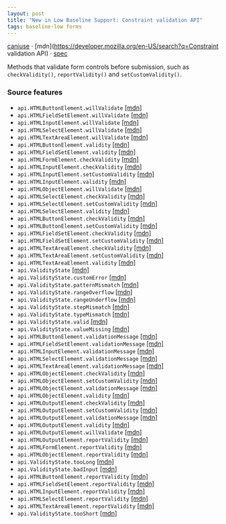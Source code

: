 ```yaml
---
layout: post
title: "New in Low Baseline Support: Constraint validation API"
tags: baseline-low forms
---
```


[caniuse](https://caniuse.com/?search=constraint-validation) · [mdn](https://developer.mozilla.org/en-US/search?q=Constraint validation API) · [spec](https://html.spec.whatwg.org/multipage/form-control-infrastructure.html#the-constraint-validation-api)

Methods that validate form controls before submission, such as `checkValidity()`, `reportValidity()` and `setCustomValidity()`.

### Source features

- ``api.HTMLButtonElement.willValidate`` [[mdn]](https://developer.mozilla.org/en-US/search?q=api.HTMLButtonElement.willValidate)
- ``api.HTMLFieldSetElement.willValidate`` [[mdn]](https://developer.mozilla.org/en-US/search?q=api.HTMLFieldSetElement.willValidate)
- ``api.HTMLInputElement.willValidate`` [[mdn]](https://developer.mozilla.org/en-US/search?q=api.HTMLInputElement.willValidate)
- ``api.HTMLSelectElement.willValidate`` [[mdn]](https://developer.mozilla.org/en-US/search?q=api.HTMLSelectElement.willValidate)
- ``api.HTMLTextAreaElement.willValidate`` [[mdn]](https://developer.mozilla.org/en-US/search?q=api.HTMLTextAreaElement.willValidate)
- ``api.HTMLButtonElement.validity`` [[mdn]](https://developer.mozilla.org/en-US/search?q=api.HTMLButtonElement.validity)
- ``api.HTMLFieldSetElement.validity`` [[mdn]](https://developer.mozilla.org/en-US/search?q=api.HTMLFieldSetElement.validity)
- ``api.HTMLFormElement.checkValidity`` [[mdn]](https://developer.mozilla.org/en-US/search?q=api.HTMLFormElement.checkValidity)
- ``api.HTMLInputElement.checkValidity`` [[mdn]](https://developer.mozilla.org/en-US/search?q=api.HTMLInputElement.checkValidity)
- ``api.HTMLInputElement.setCustomValidity`` [[mdn]](https://developer.mozilla.org/en-US/search?q=api.HTMLInputElement.setCustomValidity)
- ``api.HTMLInputElement.validity`` [[mdn]](https://developer.mozilla.org/en-US/search?q=api.HTMLInputElement.validity)
- ``api.HTMLObjectElement.willValidate`` [[mdn]](https://developer.mozilla.org/en-US/search?q=api.HTMLObjectElement.willValidate)
- ``api.HTMLSelectElement.checkValidity`` [[mdn]](https://developer.mozilla.org/en-US/search?q=api.HTMLSelectElement.checkValidity)
- ``api.HTMLSelectElement.setCustomValidity`` [[mdn]](https://developer.mozilla.org/en-US/search?q=api.HTMLSelectElement.setCustomValidity)
- ``api.HTMLSelectElement.validity`` [[mdn]](https://developer.mozilla.org/en-US/search?q=api.HTMLSelectElement.validity)
- ``api.HTMLButtonElement.checkValidity`` [[mdn]](https://developer.mozilla.org/en-US/search?q=api.HTMLButtonElement.checkValidity)
- ``api.HTMLButtonElement.setCustomValidity`` [[mdn]](https://developer.mozilla.org/en-US/search?q=api.HTMLButtonElement.setCustomValidity)
- ``api.HTMLFieldSetElement.checkValidity`` [[mdn]](https://developer.mozilla.org/en-US/search?q=api.HTMLFieldSetElement.checkValidity)
- ``api.HTMLFieldSetElement.setCustomValidity`` [[mdn]](https://developer.mozilla.org/en-US/search?q=api.HTMLFieldSetElement.setCustomValidity)
- ``api.HTMLTextAreaElement.checkValidity`` [[mdn]](https://developer.mozilla.org/en-US/search?q=api.HTMLTextAreaElement.checkValidity)
- ``api.HTMLTextAreaElement.setCustomValidity`` [[mdn]](https://developer.mozilla.org/en-US/search?q=api.HTMLTextAreaElement.setCustomValidity)
- ``api.HTMLTextAreaElement.validity`` [[mdn]](https://developer.mozilla.org/en-US/search?q=api.HTMLTextAreaElement.validity)
- ``api.ValidityState`` [[mdn]](https://developer.mozilla.org/en-US/search?q=api.ValidityState)
- ``api.ValidityState.customError`` [[mdn]](https://developer.mozilla.org/en-US/search?q=api.ValidityState.customError)
- ``api.ValidityState.patternMismatch`` [[mdn]](https://developer.mozilla.org/en-US/search?q=api.ValidityState.patternMismatch)
- ``api.ValidityState.rangeOverflow`` [[mdn]](https://developer.mozilla.org/en-US/search?q=api.ValidityState.rangeOverflow)
- ``api.ValidityState.rangeUnderflow`` [[mdn]](https://developer.mozilla.org/en-US/search?q=api.ValidityState.rangeUnderflow)
- ``api.ValidityState.stepMismatch`` [[mdn]](https://developer.mozilla.org/en-US/search?q=api.ValidityState.stepMismatch)
- ``api.ValidityState.typeMismatch`` [[mdn]](https://developer.mozilla.org/en-US/search?q=api.ValidityState.typeMismatch)
- ``api.ValidityState.valid`` [[mdn]](https://developer.mozilla.org/en-US/search?q=api.ValidityState.valid)
- ``api.ValidityState.valueMissing`` [[mdn]](https://developer.mozilla.org/en-US/search?q=api.ValidityState.valueMissing)
- ``api.HTMLButtonElement.validationMessage`` [[mdn]](https://developer.mozilla.org/en-US/search?q=api.HTMLButtonElement.validationMessage)
- ``api.HTMLFieldSetElement.validationMessage`` [[mdn]](https://developer.mozilla.org/en-US/search?q=api.HTMLFieldSetElement.validationMessage)
- ``api.HTMLInputElement.validationMessage`` [[mdn]](https://developer.mozilla.org/en-US/search?q=api.HTMLInputElement.validationMessage)
- ``api.HTMLSelectElement.validationMessage`` [[mdn]](https://developer.mozilla.org/en-US/search?q=api.HTMLSelectElement.validationMessage)
- ``api.HTMLTextAreaElement.validationMessage`` [[mdn]](https://developer.mozilla.org/en-US/search?q=api.HTMLTextAreaElement.validationMessage)
- ``api.HTMLObjectElement.checkValidity`` [[mdn]](https://developer.mozilla.org/en-US/search?q=api.HTMLObjectElement.checkValidity)
- ``api.HTMLObjectElement.setCustomValidity`` [[mdn]](https://developer.mozilla.org/en-US/search?q=api.HTMLObjectElement.setCustomValidity)
- ``api.HTMLObjectElement.validationMessage`` [[mdn]](https://developer.mozilla.org/en-US/search?q=api.HTMLObjectElement.validationMessage)
- ``api.HTMLObjectElement.validity`` [[mdn]](https://developer.mozilla.org/en-US/search?q=api.HTMLObjectElement.validity)
- ``api.HTMLOutputElement.checkValidity`` [[mdn]](https://developer.mozilla.org/en-US/search?q=api.HTMLOutputElement.checkValidity)
- ``api.HTMLOutputElement.setCustomValidity`` [[mdn]](https://developer.mozilla.org/en-US/search?q=api.HTMLOutputElement.setCustomValidity)
- ``api.HTMLOutputElement.validationMessage`` [[mdn]](https://developer.mozilla.org/en-US/search?q=api.HTMLOutputElement.validationMessage)
- ``api.HTMLOutputElement.validity`` [[mdn]](https://developer.mozilla.org/en-US/search?q=api.HTMLOutputElement.validity)
- ``api.HTMLOutputElement.willValidate`` [[mdn]](https://developer.mozilla.org/en-US/search?q=api.HTMLOutputElement.willValidate)
- ``api.HTMLOutputElement.reportValidity`` [[mdn]](https://developer.mozilla.org/en-US/search?q=api.HTMLOutputElement.reportValidity)
- ``api.HTMLFormElement.reportValidity`` [[mdn]](https://developer.mozilla.org/en-US/search?q=api.HTMLFormElement.reportValidity)
- ``api.HTMLObjectElement.reportValidity`` [[mdn]](https://developer.mozilla.org/en-US/search?q=api.HTMLObjectElement.reportValidity)
- ``api.ValidityState.tooLong`` [[mdn]](https://developer.mozilla.org/en-US/search?q=api.ValidityState.tooLong)
- ``api.ValidityState.badInput`` [[mdn]](https://developer.mozilla.org/en-US/search?q=api.ValidityState.badInput)
- ``api.HTMLButtonElement.reportValidity`` [[mdn]](https://developer.mozilla.org/en-US/search?q=api.HTMLButtonElement.reportValidity)
- ``api.HTMLFieldSetElement.reportValidity`` [[mdn]](https://developer.mozilla.org/en-US/search?q=api.HTMLFieldSetElement.reportValidity)
- ``api.HTMLInputElement.reportValidity`` [[mdn]](https://developer.mozilla.org/en-US/search?q=api.HTMLInputElement.reportValidity)
- ``api.HTMLSelectElement.reportValidity`` [[mdn]](https://developer.mozilla.org/en-US/search?q=api.HTMLSelectElement.reportValidity)
- ``api.HTMLTextAreaElement.reportValidity`` [[mdn]](https://developer.mozilla.org/en-US/search?q=api.HTMLTextAreaElement.reportValidity)
- ``api.ValidityState.tooShort`` [[mdn]](https://developer.mozilla.org/en-US/search?q=api.ValidityState.tooShort)
